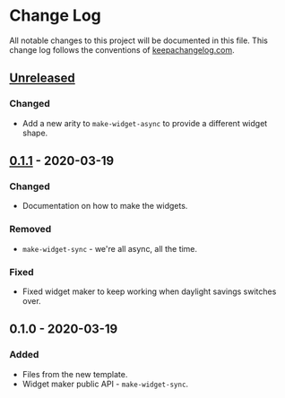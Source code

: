 # Change Log
All notable changes to this project will be documented in this file. This change log follows the conventions of [keepachangelog.com](http://keepachangelog.com/).

## [Unreleased]
### Changed
- Add a new arity to `make-widget-async` to provide a different widget shape.

## [0.1.1] - 2020-03-19
### Changed
- Documentation on how to make the widgets.

### Removed
- `make-widget-sync` - we're all async, all the time.

### Fixed
- Fixed widget maker to keep working when daylight savings switches over.

## 0.1.0 - 2020-03-19
### Added
- Files from the new template.
- Widget maker public API - `make-widget-sync`.

[Unreleased]: https://github.com/your-name/lab5/compare/0.1.1...HEAD
[0.1.1]: https://github.com/your-name/lab5/compare/0.1.0...0.1.1
